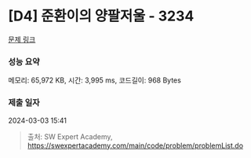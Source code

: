 # [D4] 준환이의 양팔저울 - 3234 

[문제 링크](https://swexpertacademy.com/main/code/problem/problemDetail.do?contestProbId=AWAe7XSKfUUDFAUw) 

### 성능 요약

메모리: 65,972 KB, 시간: 3,995 ms, 코드길이: 968 Bytes

### 제출 일자

2024-03-03 15:41



> 출처: SW Expert Academy, https://swexpertacademy.com/main/code/problem/problemList.do